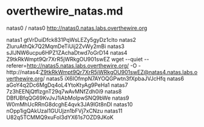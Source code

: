 # overthewire_natas.md

natas0 / natas0
http://natas0.natas.labs.overthewire.org

natas1 gtVrDuiDfck831PqWsLEZy5gyDz1clto
natas2 ZluruAthQk7Q2MqmDeTiUij2ZvWy2mBi
natas3 sJIJNW6ucpu6HPZ1ZAchaDtwd7oGrD14
natas4 Z9tkRkWmpt9Qr7XrR5jWRkgOU901swEZ		wget --quiet --referer=http://natas5.natas.labs.overthewire.org/ -O - http://natas4:Z9tkRkWmpt9Qr7XrR5jWRkgOU901swEZ@natas4.natas.labs.overthewire.org/
natas5 iX6IOfmpN7AYOQGPwtn3fXpbaJVJcHfq
natas6 aGoY4q2Dc6MgDq4oL4YtoKtyAg9PeHa1
natas7 7z3hEENjQtflzgnT29q7wAvMNfZdh0i9
natas8 DBfUBfqQG69KvJvJ1iAbMoIpwSNQ9bWe
natas9 W0mMhUcRRnG8dcghE4qvk3JA9lGt8nDl
natas10 nOpp1igQAkUzaI1GUUjzn1bFVj7xCNzu
natas11 U82q5TCMMQ9xuFoI3dYX61s7OZD9JKoK
